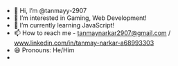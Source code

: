 - 👋 Hi, I’m @tanmayy-2907
- 👀 I’m interested in Gaming, Web Development!
- 🌱 I’m currently learning JavaScript!
- 📫 How to reach me - tanmaynarkar2907@gmail.com / www.linkedin.com/in/tanmay-narkar-a68993303
- 😄 Pronouns: He/Him
- 

<!---
tanmayy-2907/tanmayy-2907 is a ✨ special ✨ repository because its `README.md` (this file) appears on your GitHub profile.
You can click the Preview link to take a look at your changes.
--->
